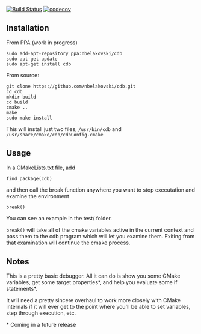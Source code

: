 [![Build Status](https://travis-ci.com/nbelakovski/cdb.svg?branch=master)](https://travis-ci.com/nbelakovski/cdb) [![codecov](https://codecov.io/gh/nbelakovski/cdb/branch/master/graph/badge.svg)](https://codecov.io/gh/nbelakovski/cdb)



## Installation

From PPA (work in progress)
```
sudo add-apt-repository ppa:nbelakovski/cdb
sudo apt-get update
sudo apt-get install cdb
```

From source:
```
git clone https://github.com/nbelakovski/cdb.git
cd cdb
mkdir build
cd build
cmake ..
make
sudo make install
```

This will install just two files, `/usr/bin/cdb` and `/usr/share/cmake/cdb/cdbConfig.cmake`

## Usage

In a CMakeLists.txt file, add

`find_package(cdb)`

and then call the break function anywhere you want to stop executation and examine the environment

`break()`

You can see an example in the test/ folder.

`break()` will take all of the cmake variables active in the current context and pass them to the cdb program which
will let you examine them. Exiting from that examination will continue the cmake process.

## Notes

This is a pretty basic debugger. All it can do is show you some CMake variables, get some target properties*, and help you evaluate some if statements*.

It will need a pretty sincere overhaul to work more closely with CMake internals if it will ever get to the point where you'll be able to set variables, step through execution, etc.


\* Coming in a future release
